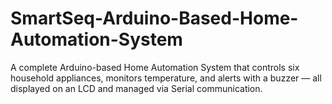 # SmartSeq-Arduino-Based-Home-Automation-System
A complete Arduino-based Home Automation System that controls six household appliances, monitors temperature, and alerts with a buzzer — all displayed on an LCD and managed via Serial communication.  
